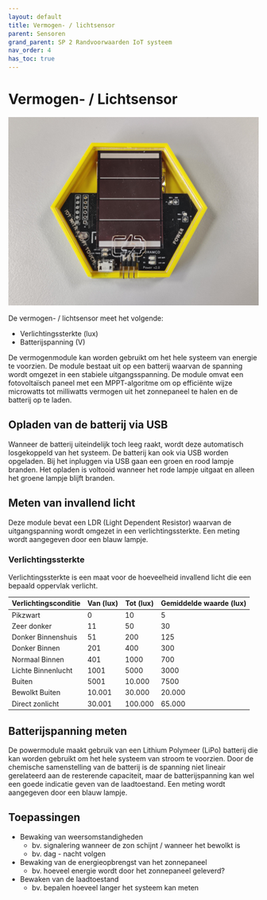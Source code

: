 ```yaml
---
layout: default
title: Vermogen- / lichtsensor
parent: Sensoren
grand_parent: SP 2 Randvoorwaarden IoT systeem
nav_order: 4
has_toc: true
---
```


# Vermogen- / Lichtsensor

![](./../../assets/images/power-sensor.jpg)

De vermogen- / lichtsensor meet het volgende:
- Verlichtingssterkte (lux)
- Batterijspanning (V)

De vermogenmodule kan worden gebruikt om het hele systeem van energie te voorzien. 
De module bestaat uit op een batterij waarvan de spanning wordt omgezet in een stabiele uitgangsspanning.
De module omvat een fotovoltaïsch paneel met een MPPT-algoritme om op efficiënte wijze microwatts tot milliwatts vermogen uit het zonnepaneel te halen en de batterij op te laden.

## Opladen van de batterij via USB
Wanneer de batterij uiteindelijk toch leeg raakt, wordt deze automatisch losgekoppeld van het systeem. 
De batterij kan ook via USB worden opgeladen. Bij het inpluggen via USB gaan een groen en rood lampje branden. Het opladen is voltooid wanneer het rode lampje uitgaat en alleen het groene lampje blijft branden.

## Meten van invallend licht
Deze module bevat een LDR (Light Dependent Resistor) waarvan de uitgangspanning wordt omgezet in een verlichtingssterkte. Een meting wordt aangegeven door een blauw lampje.

### Verlichtingssterkte

Verlichtingssterkte is een maat voor de hoeveelheid invallend licht die een bepaald oppervlak verlicht. 

| Verlichtingsconditie | Van (lux) | Tot (lux) | Gemiddelde waarde (lux) |
|--------------------|------------|----------|------------------|
| Pikzwart | 0 | 10 |  5 |
| Zeer donker | 11 | 50 | 30 |
| Donker Binnenshuis | 51 | 200 | 125 |
| Donker Binnen | 201 | 400 | 300 |
| Normaal Binnen | 401 | 1000 | 700 |
| Lichte Binnenlucht | 1001 | 5000 | 3000 | 
| Buiten | 5001 | 10.000 | 7500 |
| Bewolkt Buiten | 10.001 | 30.000 | 20.000 |
| Direct zonlicht | 30.001 | 100.000 | 65.000 |

## Batterijspanning meten

De powermodule maakt gebruik van een Lithium Polymeer (LiPo) batterij die kan worden gebruikt om het hele systeem van stroom te voorzien. Door de chemische samenstelling van de batterij is de spanning niet lineair gerelateerd aan de resterende capaciteit, maar de batterijspanning kan wel een goede indicatie geven van de laadtoestand. Een meting wordt aangegeven door een blauw lampje.

## Toepassingen
- Bewaking van weersomstandigheden
	* bv. signalering wanneer de zon schijnt / wanneer het bewolkt is
	* bv. dag - nacht volgen
- Bewaking van de energieopbrengst van het zonnepaneel
	* bv. hoeveel energie wordt door het zonnepaneel geleverd?
- Bewaken van de laadtoestand
	* bv. bepalen hoeveel langer het systeem kan meten
